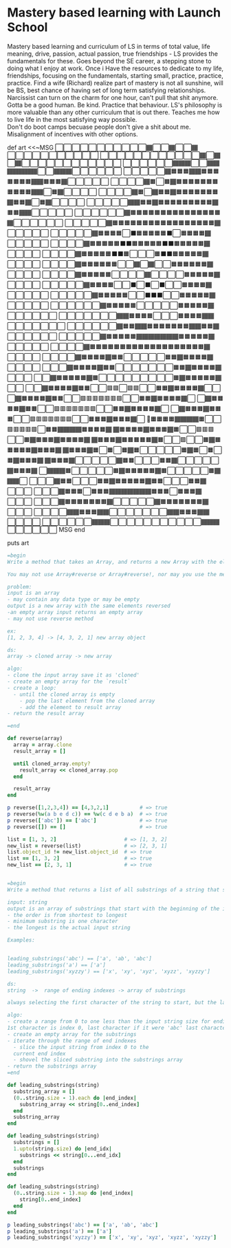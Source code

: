 # Mastery based learning with Launch School

Mastery based learning and curriculum of LS in terms of total value, life meaning, drive, passion, actual passion, true friendships - LS provides the fundamentals for these.  Goes beyond the SE career, a stepping stone to doing what I enjoy at work.  Once i Have the resources to dedicate to my life, friendships, focusing on the fundamentals, starting small, practice, practice, practice.  Find a wife (Richard) realize part of mastery is not all sunshine, will be BS, best chance of having set of long term satisfying relationships.  Narcissist can turn on the charm for one hour, can't pull that shit anymore.  Gotta be a good human.  Be kind. Practice that behaviour.  LS's philosophy is more valuable than any other curriculum that is out there.  Teaches me how to live life in the most satisfying way possible.  
Don't do boot camps becuase people don't give a shit about me. Misalignment of incentives with other options.  

def art
  <<~MSG
  ⬜⬜⬜⬜⬜⬜⬜⬜⬜⬜⬜🏾⬜⬜🏾⬜⬜🏾⬜⬜⬜⬜⬜⬜⬜⬜⬜⬜⬜
  ⬜⬜⬜⬜⬜⬜⬜⬜⬜⬜⬜⬜🏾⬜🏾⬜🏾⬜⬜⬜⬜⬜⬜⬜⬜⬜⬜⬜⬜
  ⬜⬜⬜⬜⬜⬜🏾🏾🏾⬜⬜🏾🏾🏾🏾🏾🏾🏾⬜⬜🏾🏾🏾⬜⬜⬜⬜⬜⬜
  ⬜⬜⬜⬜⬜🏾🟧🟧🟧🏾🏾🟧🟧🟧🟧🟧🟧🟧🏾🏾🟧🟧🟧🏾⬜⬜⬜⬜⬜
  ⬜⬜⬜⬜🏾🟧⬜🟧🏾🟧🟧🟧🟧🟧🟧🟧🟧🟧🟧🟧🏾🏾⬜🟧🏾⬜⬜⬜⬜
  ⬜⬜⬜⬜🏾🟧⬜🏾🟧🟧🏾🟧🟧🟧🟧🟧🟧🟧🏾🟧🟧🏾⬜🟧🏾⬜⬜⬜⬜
  ⬜⬜⬜⬜⬜🏾🏾🟧🟧🏾🟧🟧🟧🟧🟧🟧🟧🟧🟧🏾🟧🟧🏾🏾⬜⬜⬜⬜⬜
  ⬜⬜⬜⬜⬜⬜🏾🟧🟧🟧🟧🟧🟧🟧🟧🟧🟧🟧🟧🟧🟧🟧🏾⬜⬜⬜⬜⬜⬜
  ⬜⬜⬜⬜⬜🏾🟧🟧🟧🟧🟧🟧🟧🟧🟧🟧🟧🟧🟧🟧🟧🟧🟧🏾⬜⬜⬜⬜⬜
  ⬜⬜⬜⬜⬜🏾🟧🟧🟧🟧⬜⬛🟧🟧🟧🟧🟧⬛⬜🟧🟧🟧🟧🏾⬜⬜⬜⬜⬜
  ⬜⬜⬜⬜🏾🟧🟧🟧🟧🟧⬛⬛🟧🟧🟧🟧🟧⬛⬛🟧🟧🟧🟧🟧🏾⬜⬜⬜⬜
  ⬜⬜⬜⬜🏾🟧🟧🟧🟧🟧⬛⬛🟧⬜⬜⬜🟧⬛⬛🟧🟧🟧🟧🟧🏾⬜⬜⬜⬜
  ⬜⬜⬜⬜🏾🟧🟧🟧🟧🟧🟧⬜⬜🏾⬜🏾⬜⬜🟧🟧🟧🟧🟧🟧🏾⬜⬜⬜⬜
  ⬜⬜⬜⬜🏾🟧🟧🟧🟧🟧⬜⬜⬜⬜🏾⬜⬜⬜⬜🟧🟧🟧🟧🟧🏾⬜⬜⬜⬜
  ⬜⬜⬜⬜⬜🏾🟧🟧🟧🟧⬜⬜⬛⬜⬛⬜⬛⬜⬜🟧🟧🟧🟧🏾⬜⬜⬜⬜⬜
  ⬜⬜⬜⬜⬜🏾🟧🟧🟧🟧🟧⬜⬜⬛⬛⬛⬜⬜🟧🟧🟧🟧🟧🏾⬜⬜⬜⬜⬜
  ⬜⬜⬜⬜⬜⬜🏾🟧🟧🟧🟧🟧⬜⬜⬜⬜⬜🟧🟧🟧🟧🟧🏾⬜⬜⬜⬜⬜⬜
  ⬜⬜⬜⬜⬜⬜⬜🏾🏾🟧🟧🟧🟧⬜⬜⬜🟧🟧🟧🟧🏾🏾⬜⬜⬜⬜⬜⬜⬜
  ⬜⬜⬜⬜⬜⬜🏾🟧🟧🏾🏾🟧🟧🟧🟧🟧🟧🟧🏾🏾🟧🟧🏾⬜⬜⬜⬜⬜⬜
  ⬜⬜⬜⬜⬜🏾🟧🟧🟧🟧🟧🏾🏾🏾🏾🏾🏾🏾🟧🟧🟧🟧🟧🏾⬜⬜⬜⬜⬜
  ⬜⬜⬜⬜🏾🟧🟧🟧🟧🟧🟧🟧🟧🟧🟧🟧🟧🟧🟧🟧🟧🟧🟧🟧🏾⬜⬜⬜⬜
  ⬜⬜⬜⬜🏾🟧🟧🟧🟧🏾🟧🟧⬜⬜⬜⬜⬜🟧🟧🏾🟧🟧🟧🟧🏾⬜⬜⬜⬜
  ⬜⬜⬜🏾🟧🟧🟧🟧🏾🟧🟧⬜⬜⬜⬜⬜⬜⬜🟧🟧🏾🟧🟧🟧🟧🏾⬜⬜⬜
  ⬜⬜🏾🟧🟧🟧🟧🟧🏾🟧⬜⬜⬜⬜⬜⬜⬜⬜⬜🟧🏾🟧🟧🟧🟧🟧🏾⬜⬜
  ⬜⬜🏾🟧🟧🟧🟧🏾🟧🟧⬜⬜🟪🟪⬜🟪🟪⬜⬜🟧🟧🏾🟧🟧🟧🟧🏾⬜⬜
  ⬜🏾🟧🟧🟧🟧🏾🟧🟧⬜⬜🟪🟥🟥🟪🟥🟥🟪⬜⬜🟧🟧🏾🟧🟧🟧🟧🏾⬜
  ⬜🏾🟧🟧🟧🟧🏾🟧🟧⬜⬜🟪🟥🟥🟥🟥🟥🟪⬜⬜🟧🟧🏾🟧🟧🟧🟧🏾⬜
  ⬜🏾🟧🟧🟧🏾🟧🟧🟧⬜⬜🟪🟥🟥🟥🟥🟥🟪⬜⬜🟧🟧🟧🏾🟧🟧🟧🏾⬜
  🏾🟧🟧🟧🟧🏾🏾🏾🏾🟧⬜⬜🟪🟥🟥🟥🟪⬜🟧🟧🏾🏾🏾🏾🟧🟧🟧🟧🏾
  🏾🟧🟧🟧🟧🏾🟧🟧🟧🏾🟧⬜⬜🟪🟥🟪⬜⬜🟧🏾🟧🟧🟧🏾🟧🟧🟧🟧🏾
  🏾🟧🟧🟧🏾🟧🟧🟧🟧🟧🏾🟧⬜⬜🟪⬜⬜🟧🏾🟧🟧🟧🟧🟧🏾🟧🟧🟧🏾
  🏾🟧🟧🟧🏾🟧⬜🟧⬜🟧🏾🟧⬜⬜⬜⬜⬜🟧🏾🟧⬜🟧⬜🟧🏾🟧🟧🟧🏾
  🏾🟧🟧🟧🏾⬜⬜⬜⬜⬜🏾🟧🟧⬜⬜⬜🟧🟧🏾⬜⬜⬜⬜⬜🏾🟧🟧🟧🏾
  ⬜🏾🏾🏾🟧⬜⬜⬜⬜⬜🟧🏾🟧🟧🟧🟧🟧🏾🟧⬜⬜⬜⬜⬜🟧🏾🏾🏾⬜
  ⬜⬜⬜🏾🟧🟧⬜⬜⬜🟧🟧🏾🟧🟧🟧🟧🟧🏾🟧🟧⬜⬜⬜🟧🟧🏾⬜⬜⬜
  ⬜⬜⬜🏾🟧🟧🟧⬜🟧🟧🟧🏾🏾🏾🏾🏾🏾🏾🟧🟧🟧⬜🟧🟧🟧🏾⬜⬜⬜
  ⬜⬜⬜🏾🟧🟧🟧🟧🟧🟧🟧🏾⬜⬜⬜⬜⬜🏾🟧🟧🟧🟧🟧🟧🟧🏾⬜⬜⬜
  ⬜⬜⬜⬜🏾🏾🟧🟧🟧🏾🏾⬜⬜⬜⬜⬜⬜⬜🏾🏾🟧🟧🟧🏾🏾⬜⬜⬜⬜
  ⬜⬜⬜⬜⬜⬜🏾🏾🏾⬜⬜⬜⬜⬜⬜⬜⬜⬜⬜⬜🏾🏾🏾⬜⬜⬜⬜⬜⬜
  MSG
end

puts art
```Ruby
=begin
Write a method that takes an Array, and returns a new Array with the elements of the original list in reverse order. Do not modify the original list.

You may not use Array#reverse or Array#reverse!, nor may you use the method you wrote in the previous exercise.

problem:
input is an array
- may contain any data type or may be empty 
output is a new array with the same elements reversed
-an empty array input returns an empty array
- may not use reverse method

ex: 
[1, 2, 3, 4] -> [4, 3, 2, 1] new array object

ds:
array -> cloned array -> new array

algo:
- clone the input array save it as 'cloned'
- create an empty array for the `result`
- create a loop:
  - until the cloned array is empty
    - pop the last element from the cloned array
    - add the element to result array
- return the result array

=end

def reverse(array)
  array = array.clone
  result_array = []

  until cloned_array.empty?
    result_array << cloned_array.pop
  end

  result_array
end

p reverse([1,2,3,4]) == [4,3,2,1]          # => true
p reverse(%w(a b e d c)) == %w(c d e b a)  # => true
p reverse(['abc']) == ['abc']              # => true
p reverse([]) == []                        # => true

list = [1, 3, 2]                      # => [1, 3, 2]
new_list = reverse(list)              # => [2, 3, 1]
list.object_id != new_list.object_id  # => true
list == [1, 3, 2]                     # => true
new_list == [2, 3, 1]                 # => true


=begin
Write a method that returns a list of all substrings of a string that start at the beginning of the original string. The return value should be arranged in order from shortest to longest substring.

input: string
output is an array of substrings that start with the beginning of the input string
- the order is from shortest to longest
- minimum substring is one character
- the longest is the actual input string

Examples:


leading_substrings('abc') == ['a', 'ab', 'abc']
leading_substrings('a') == ['a']
leading_substrings('xyzzy') == ['x', 'xy', 'xyz', 'xyzz', 'xyzzy']

ds:
string  ->  range of ending indexes -> array of substrings

always selecting the first character of the string to start, but the last character changes at the last index.

algo:
- create a range from 0 to one less than the input string size for ending indexes
1st character is index 0, last character if it were 'abc' last character would be 'c' index 2.
- create an empty array for the substrings
- iterate through the range of end indexes
  - slice the input string from index 0 to the 
  current end index
  - shovel the sliced substring into the substrings array
- return the substrings array
=end

def leading_substrings(string)
  substring_array = []
  (0..string.size - 1).each do |end_index|
    substring_array << string[0..end_index]
  end
  substring_array
end

def leading_substrings(string)
  substrings = []
  1.upto(string.size) do |end_idx|
    substrings << string[0...end_idx]
  end
  substrings
end

def leading_substrings(string)
  (0..string.size - 1).map do |end_index|
    string[0..end_index]
  end
end

p leading_substrings('abc') == ['a', 'ab', 'abc']
p leading_substrings('a') == ['a']
p leading_substrings('xyzzy') == ['x', 'xy', 'xyz', 'xyzz', 'xyzzy']
```